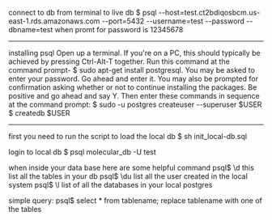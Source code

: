 connect to db from terminal to live db
$ psql --host=test.ct2bdiqosbcm.us-east-1.rds.amazonaws.com --port=5432 --username=test --password --dbname=test
when promt for password is 12345678

****************************
installing psql
Open up a terminal. If you're on a PC, this should typically be achieved by pressing Ctrl-Alt-T together.
Run this command at the command prompt- 
$ sudo apt-get install postgresql.
You may be asked to enter your password. Go ahead and enter it. You may also be prompted for confirmation asking whether or not to continue installing the packages. Be positive and go ahead and say Y.
Then enter these commands in sequence at the command prompt: 
$ sudo -u postgres createuser --superuser $USER 
$ createdb $USER


*****************************
first you need to run the script to load the local db
$ sh init_local-db.sql

login to local db
$ psql molecular_db -U test



when inside your data base here are some helpful command
psql$ \d	this list all the tables in your db
psql$ \du	list all the user created in the local system
psql$ \l	list of all the databases in your local postgres


simple query:
psql$ select * from tablename; 	replace tablename with one of the tables